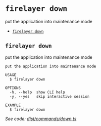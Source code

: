 `firelayer down`
================

put the application into maintenance mode

* [`firelayer down`](#firelayer-down)

## `firelayer down`

put the application into maintenance mode

```
put the application into maintenance mode

USAGE
  $ firelayer down

OPTIONS
  -h, --help  show CLI help
  -y, --yes   skip interactive session

EXAMPLE
  $ firelayer down
```

_See code: [dist/commands/down.ts](https://github.com/firelayer/firelayer/blob/v1.1.1/dist/commands/down.ts)_

